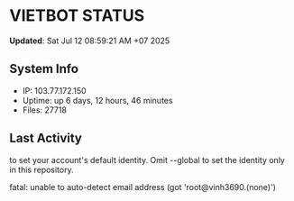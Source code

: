 # VIETBOT STATUS
**Updated**: Sat Jul 12 08:59:21 AM +07 2025

## System Info
- IP: 103.77.172.150
- Uptime: up 6 days, 12 hours, 46 minutes
- Files: 27718

## Last Activity

to set your account's default identity.
Omit --global to set the identity only in this repository.

fatal: unable to auto-detect email address (got 'root@vinh3690.(none)')
